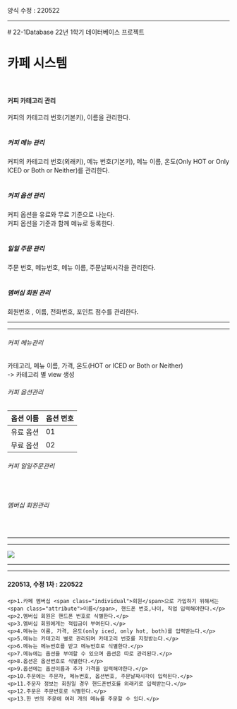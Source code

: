 양식 수정 : 220522
<style>
        .individual {
            border: blue 1px solid;
            color: #0000FF;
        }

        .attribute {
            color: #0000FF;
            text-decoration: underline;
            text-decoration-color: #0000FF;
        }
    </style>
<hr>
# 22-1Database
22년 1학기 데이터베이스 프로젝트

<h1>카페 시스템</h1>
<br>
<h4>커피 카테고리 관리</h4>
커피의 카테고리 번호(기본키), 이름을 관리한다.<br>
<br>
<h5>커피 메뉴 관리</h5>
커피의 카테고리 번호(외래키), 메뉴 번호(기본키), 메뉴 이름, 온도(Only HOT or Only ICED or Both or Neither)를 관리한다.<br>
<br>
<h5>커피 옵션 관리</h5>
커피 옵션을 유료와 무료 기준으로 나눈다.<br>
커피 옵션을 기준과 함께 메뉴로 등록한다. <br>
<br>
<h5>일일 주문 관리</h5>
주문 번호, 메뉴번호, 메뉴 이름, 주문날짜시각을 관리한다.<br>
<br>
<h5>멤버십 회원 관리</h5>
회원번호 , 이름, 전화번호, 포인트 점수를 관리한다.<br>
<hr>
<hr>
<h6>커피 메뉴관리</h6>
<h7>카테고리, 메뉴 이름, 가격, 온도(HOT or ICED or Both or Neither)</h7>
<br>-> 카테고리 별 view 생성
<br>
<h6>커피 옵션관리</h6>
<table>
  <thead>
    <th>옵션 이름</th>
    <th>옵션 번호</th>
  </thead>
  <tbody>
    <tr>
      <td>유료 옵션</td>
      <td>01</td>
    </tr>
    <tr>
      <td>무료 옵션</td>
      <td>02</td>
    </tr>
  </tbody>
</table>
<h6>커피 일일주문관리</h6>
<br><h6>멤버십 회원관리</h6>
<br>
<hr>
<hr>
<img src="https://user-images.githubusercontent.com/69462861/161521731-15e61450-b19a-4882-b201-e6cbbb56dec7.png"></img>
<hr>
<hr>
<h4>220513, 수정 1차 : 220522</h4>
    
    <p>1.카페 멤버십 <span class="individual">회원</span>으로 가입하기 위해서는 <span class="attribute">이름</span>, 핸드폰 번호,나이, 직업 입력해야한다.</p>
    <p>2.멤버십 회원은 핸드폰 번호로 식별한다.</p>
    <p>3.멤버십 회원에게는 적립금이 부여된다.</p>
    <p>4.메뉴는 이름, 가격, 온도(only iced, only hot, both)를 입력받는다.</p>
    <p>5.메뉴는 카테고리 별로 관리되며 카테고리 번호를 지정받는다.</p>
    <p>6.메뉴는 메뉴번호를 받고 메뉴번호로 식별한다.</p>
    <p>7.메뉴에는 옵션을 부여할 수 있으며 옵션은 따로 관리된다.</p>
    <p>8.옵션은 옵션번호로 식별한다.</p>
    <p>9.옵션에는 옵션이름과 추가 가격을 입력해야한다.</p>
    <p>10.주문에는 주문자, 메뉴번호, 옵션번호, 주문날짜시각이 입력된다.</p>
    <p>11.주문자 정보는 회원일 경우 핸드폰번호를 외래키로 입력받는다.</p>
    <p>12.주문은 주문번호로 식별한다.</p>
    <p>13.한 번의 주문에 여러 개의 메뉴를 주문할 수 있다.</p>
